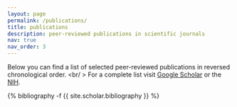 ```yaml
---
layout: page
permalink: /publications/
title: publications
description: peer-reviewed publications in scientific journals
nav: true
nav_order: 3
---
```

<!-- _pages/publications.md -->
Below you can find a list of selected peer-reviewed publications in reversed chronological order. <br/ >
    For a complete list visit [Google Scholar](https://scholar.google.com/citations?hl=en&user=CpRcNE0AAAAJ&view_op=list_works&gmla=AJ1KiT0Enyfe4vBu9kR9-r-kxFKsB3inPwwD_Of5E-XnT451jFgbu7YlTCjfBlOdcQL0GZ6nBb4RLIsnG3uBOfKH) or the [NIH](https://www.ncbi.nlm.nih.gov/myncbi/rickson.c.%20mesquita.1/bibliography/public/).

<div class="publications">

{% bibliography -f {{ site.scholar.bibliography }} %}

</div>
